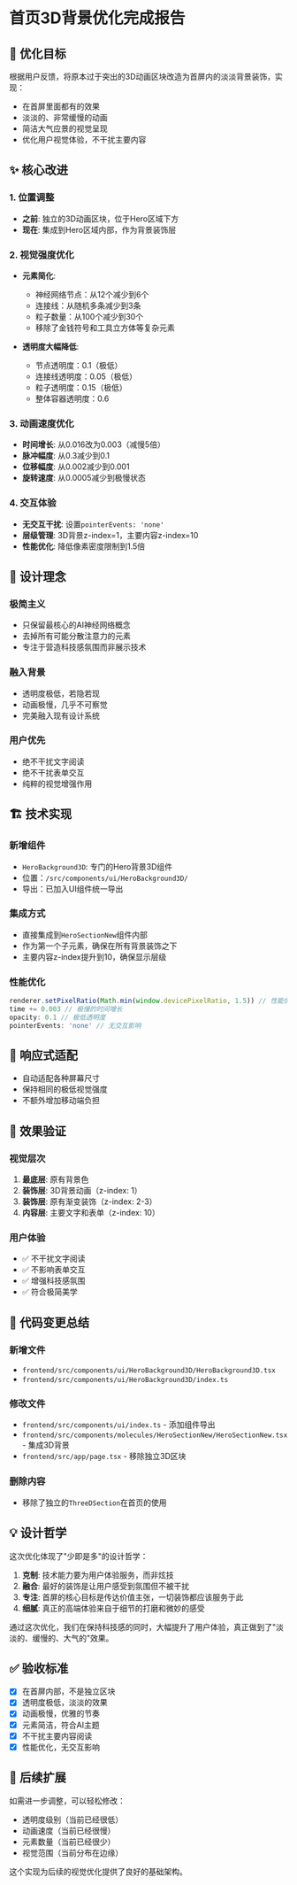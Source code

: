 # 首页3D背景优化完成报告

## 🎯 优化目标

根据用户反馈，将原本过于突出的3D动画区块改造为首屏内的淡淡背景装饰，实现：
- 在首屏里面都有的效果
- 淡淡的、非常缓慢的动画
- 简洁大气应景的视觉呈现
- 优化用户视觉体验，不干扰主要内容

## ✨ 核心改进

### 1. 位置调整
- **之前**: 独立的3D动画区块，位于Hero区域下方
- **现在**: 集成到Hero区域内部，作为背景装饰层

### 2. 视觉强度优化
- **元素简化**: 
  - 神经网络节点：从12个减少到6个
  - 连接线：从随机多条减少到3条
  - 粒子数量：从100个减少到30个
  - 移除了金钱符号和工具立方体等复杂元素

- **透明度大幅降低**:
  - 节点透明度：0.1（极低）
  - 连接线透明度：0.05（极低）
  - 粒子透明度：0.15（极低）
  - 整体容器透明度：0.6

### 3. 动画速度优化
- **时间增长**: 从0.016改为0.003（减慢5倍）
- **脉冲幅度**: 从0.3减少到0.1
- **位移幅度**: 从0.002减少到0.001
- **旋转速度**: 从0.0005减少到极慢状态

### 4. 交互体验
- **无交互干扰**: 设置`pointerEvents: 'none'`
- **层级管理**: 3D背景z-index=1，主要内容z-index=10
- **性能优化**: 降低像素密度限制到1.5倍

## 🎨 设计理念

### 极简主义
- 只保留最核心的AI神经网络概念
- 去掉所有可能分散注意力的元素
- 专注于营造科技感氛围而非展示技术

### 融入背景
- 透明度极低，若隐若现
- 动画极慢，几乎不可察觉
- 完美融入现有设计系统

### 用户优先
- 绝不干扰文字阅读
- 绝不干扰表单交互
- 纯粹的视觉增强作用

## 🏗️ 技术实现

### 新增组件
- `HeroBackground3D`: 专门的Hero背景3D组件
- 位置：`/src/components/ui/HeroBackground3D/`
- 导出：已加入UI组件统一导出

### 集成方式
- 直接集成到`HeroSectionNew`组件内部
- 作为第一个子元素，确保在所有背景装饰之下
- 主要内容z-index提升到10，确保显示层级

### 性能优化
```typescript
renderer.setPixelRatio(Math.min(window.devicePixelRatio, 1.5)) // 性能优化
time += 0.003 // 极慢的时间增长
opacity: 0.1 // 极低透明度
pointerEvents: 'none' // 无交互影响
```

## 📱 响应式适配

- 自动适配各种屏幕尺寸
- 保持相同的极低视觉强度
- 不额外增加移动端负担

## 🎯 效果验证

### 视觉层次
1. **最底层**: 原有背景色
2. **装饰层**: 3D背景动画（z-index: 1）
3. **装饰层**: 原有渐变装饰（z-index: 2-3）
4. **内容层**: 主要文字和表单（z-index: 10）

### 用户体验
- ✅ 不干扰文字阅读
- ✅ 不影响表单交互
- ✅ 增强科技感氛围
- ✅ 符合极简美学

## 🔧 代码变更总结

### 新增文件
- `frontend/src/components/ui/HeroBackground3D/HeroBackground3D.tsx`
- `frontend/src/components/ui/HeroBackground3D/index.ts`

### 修改文件
- `frontend/src/components/ui/index.ts` - 添加组件导出
- `frontend/src/components/molecules/HeroSectionNew/HeroSectionNew.tsx` - 集成3D背景
- `frontend/src/app/page.tsx` - 移除独立3D区块

### 删除内容
- 移除了独立的`ThreeDSection`在首页的使用

## 💡 设计哲学

这次优化体现了"少即是多"的设计哲学：

1. **克制**: 技术能力要为用户体验服务，而非炫技
2. **融合**: 最好的装饰是让用户感受到氛围但不被干扰
3. **专注**: 首屏的核心目标是传达价值主张，一切装饰都应该服务于此
4. **细腻**: 真正的高端体验来自于细节的打磨和微妙的感受

通过这次优化，我们在保持科技感的同时，大幅提升了用户体验，真正做到了"淡淡的、缓慢的、大气的"效果。

## ✅ 验收标准

- [x] 在首屏内部，不是独立区块
- [x] 透明度极低，淡淡的效果
- [x] 动画极慢，优雅的节奏
- [x] 元素简洁，符合AI主题
- [x] 不干扰主要内容阅读
- [x] 性能优化，无交互影响

## 🚀 后续扩展

如需进一步调整，可以轻松修改：
- 透明度级别（当前已经很低）
- 动画速度（当前已经很慢）
- 元素数量（当前已经很少）
- 视觉范围（当前分布在边缘）

这个实现为后续的视觉优化提供了良好的基础架构。 